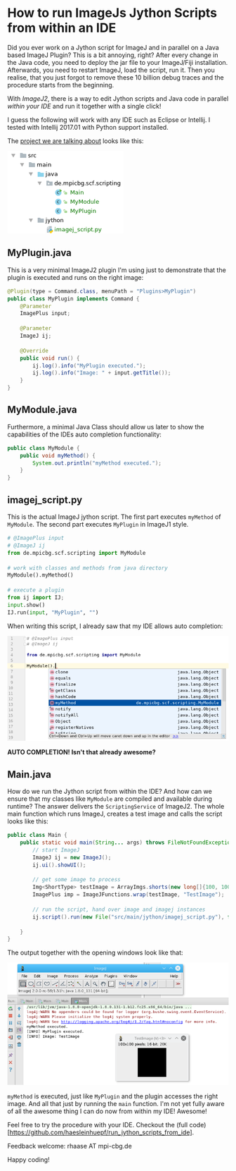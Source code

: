 # How to run ImageJs Jython Scripts from within an IDE

Did you ever work on a Jython script for ImageJ and in parallel on a Java based ImageJ Plugin?
This is a bit annoying, right? After every change in the Java code, you need to deploy the jar file to your ImageJ/Fiji installation. Afterwards, you need to restart ImageJ, load the script, run it. Then you realise, that you just forgot to remove these 10 billion debug traces and the procedure starts from the beginning.

With _ImageJ2_, there is a way to edit Jython scripts and Java code in parallel _within your IDE_ and run it together with a single click!

I guess the following will work with any IDE such as Eclipse or Intellij. I tested with Intellij 2017.01 with Python support installed.

The [project we are talking about](https://github.com/haesleinhuepf/run_jython_scripts_from_ide) looks like this:

![Image](images/projectstructure.png)

## MyPlugin.java
This is a very minimal ImageJ2 plugin I'm using just to demonstrate that the plugin is executed and runs on the right image:

```Java
@Plugin(type = Command.class, menuPath = "Plugins>MyPlugin")
public class MyPlugin implements Command {
    @Parameter
    ImagePlus input;

    @Parameter
    ImageJ ij;

    @Override
    public void run() {
        ij.log().info("MyPlugin executed.");
        ij.log().info("Image: " + input.getTitle());
    }
}
```
 
## MyModule.java
Furthermore, a minimal Java Class should allow us later to show the capabilities of the IDEs auto completion functionality:

```Java
public class MyModule {
    public void myMethod() {
        System.out.println("myMethod executed.");
    }
}
```

## imagej_script.py
This is the actual ImageJ jython script. The first part executes `myMethod` of `MyModule`. The second part executes `MyPlugin` in ImageJ1 style.

```python
# @ImagePlus input
# @ImageJ ij
from de.mpicbg.scf.scripting import MyModule

# work with classes and methods from java directory
MyModule().myMethod()

# execute a plugin
from ij import IJ;
input.show()
IJ.run(input, "MyPlugin", "")
```

When writing this script, I already saw that my IDE allows auto completion:

![Image](images/autocomplete.png)

**AUTO COMPLETION! Isn't that already awesome?**

## Main.java
How do we run the Jython script from within the IDE? And how can we ensure that my classes like `MyModule` are compiled and available during runtime?
The answer delivers the `ScriptingService` of ImageJ2. The whole main function which runs ImageJ, creates a test image and calls the script looks like this:

```Java
public class Main {
    public static void main(String... args) throws FileNotFoundException, ScriptException {
        // start ImageJ
        ImageJ ij = new ImageJ();
        ij.ui().showUI();

        // get some image to process
        Img<ShortType> testImage = ArrayImgs.shorts(new long[]{100, 100});
        ImagePlus imp = ImageJFunctions.wrap(testImage, "TestImage");

        // run the script, hand over image and imagej instances
        ij.script().run(new File("src/main/jython/imagej_script.py"), false, new Object[]{"input", imp, "ij", ij});

    }
}
```

The output together with the opening windows look like that:

![Image](images/logoutput.png)

`myMethod` is executed, just like `MyPlugin` and the plugin accesses the right image. And all that just by running the `main` function. I'm not yet fully aware of all the awesome thing I can do now from within my IDE! Awesome!

Feel free to try the procedure with your IDE. Checkout the (full code)[https://github.com/haesleinhuepf/run_jython_scripts_from_ide].

Feedback welcome: rhaase AT mpi-cbg.de

Happy coding!
